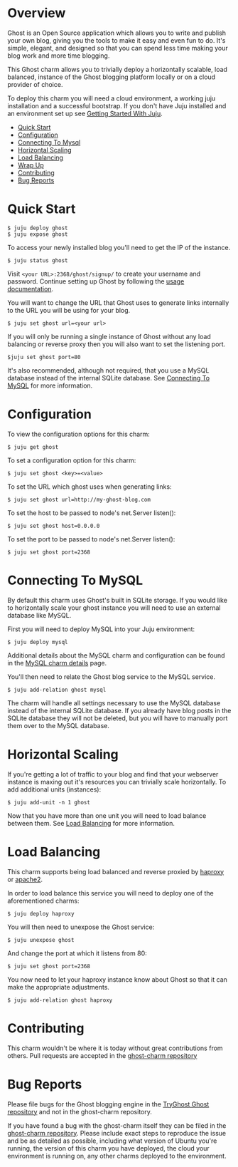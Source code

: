 # Overview

Ghost is an Open Source application which allows you to write and publish your
own blog, giving you the tools to make it easy and even fun to do. It's simple,
elegant, and designed so that you can spend less time making your blog work and
more time blogging.

This Ghost charm allows you to trivially deploy a horizontally scalable, load
balanced, instance of the Ghost blogging platform locally or on a cloud
provider of choice.

To deploy this charm you will need a cloud environment, a working juju
installation and a successful bootstrap. If you don't have Juju installed and an
environment set up see [Getting Started With Juju](https://juju.ubuntu.com/docs/getting-started.html).

- [Quick Start](#quick-start)
- [Configuration](#configuration)
- [Connecting To Mysql](#connecting-to-mysql)
- [Horizontal Scaling](#horizontal-scaling)
- [Load Balancing](#load-balancing)
- [Wrap Up](#wrap-up)
- [Contributing](#contributing)
- [Bug Reports](#bug-reports)

# Quick Start

    $ juju deploy ghost
    $ juju expose ghost

To access your newly installed blog you'll need to get the IP of the instance.

    $ juju status ghost

Visit `<your URL>:2368/ghost/signup/` to create your username and password.
Continue setting up Ghost by following the [usage documentation](http://docs.ghost.org/usage/).

You will want to change the URL that Ghost uses to generate links internally to
the URL you will be using for your blog.

    $ juju set ghost url=<your url>

If you will only be running a single instance of Ghost without any load
balancing or reverse proxy then you will also want to set the listening port.

    $juju set ghost port=80

It's also recommended, although not required, that you use a MySQL database
instead of the internal SQLite database. See [Connecting To MySQL](#connecting-to-mysql)
for more information.

# Configuration

To view the configuration options for this charm:

    $ juju get ghost

To set a configuration option for this charm:

    $ juju set ghost <key>=<value>

To set the URL which ghost uses when generating links:

    $ juju set ghost url=http://my-ghost-blog.com

To set the host to be passed to node's net.Server listen():

    $ juju set ghost host=0.0.0.0

To set the port to be passed to node's net.Server listen():

    $ juju set ghost port=2368

# Connecting To MySQL

By default this charm uses Ghost's built in SQLite storage. If you would like to
horizontally scale your ghost instance you will need to use an external database
like MySQL.

First you will need to deploy MySQL into your Juju environment:

    $ juju deploy mysql

Additional details about the MySQL charm and configuration can be found in the
[MySQL charm details](http://manage.jujucharms.com/charms/precise/mysql) page.

You'll then need to relate the Ghost blog service to the MySQL service.

    $ juju add-relation ghost mysql

The charm will handle all settings necessary to use the MySQL database instead
of the internal SQLite database. If you already have blog posts in the SQLite
database they will not be deleted, but you will have to manually port them over
to the MySQL database.

# Horizontal Scaling

If you're getting a lot of traffic to your blog and find that your webserver
instance is maxing out it's resources you can trivially scale horizontally. To
add additional units (instances):

    $ juju add-unit -n 1 ghost

Now that you have more than one unit you will need to load balance between
them. See [Load Balancing](#load-balancing) for more information.

# Load Balancing

This charm supports being load balanced and reverse proxied by [haproxy](http://manage.jujucharms.com/charms/precise/haproxy)
or [apache2](http://manage.jujucharms.com/charms/precise/apache2).

In order to load balance this service you will need to deploy one of the
aforementioned charms:

    $ juju deploy haproxy

You will then need to unexpose the Ghost service:

    $ juju unexpose ghost

And change the port at which it listens from 80:

    $ juju set ghost port=2368

You now need to let your haproxy instance know about Ghost so that it can
make the appropriate adjustments.

    $ juju add-relation ghost haproxy

# Contributing

This charm wouldn't be where it is today without great contributions from
others. Pull requests are accepted in the [ghost-charm repository](https://github.com/hatched/ghost-charm)

# Bug Reports

Please file bugs for the Ghost blogging engine in the
[TryGhost Ghost repository](https://github.com/TryGhost/Ghost) and not in the
ghost-charm repository.

If you have found a bug with the ghost-charm itself they can be filed in the
[ghost-charm repository](https://github.com/hatched/ghost-charm). Please include
exact steps to reproduce the issue and be as detailed as possible, including
what version of Ubuntu you're running, the version of this charm you have
deployed, the cloud your environment is running on, any other charms deployed to
the environment.
